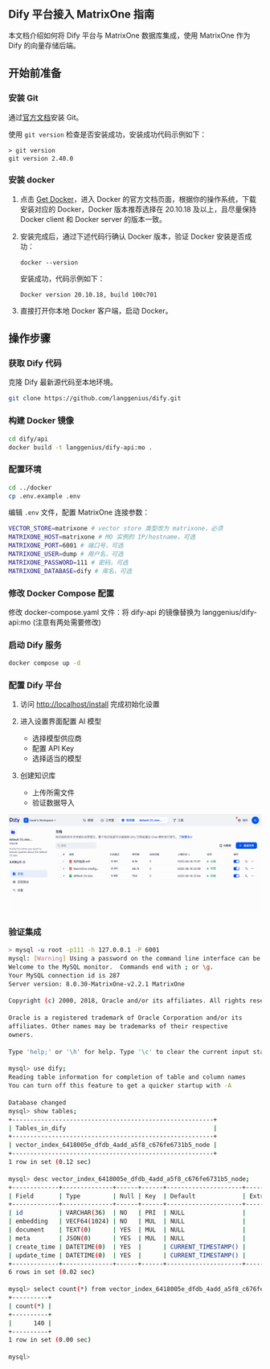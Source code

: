 ## Dify 平台接入 MatrixOne 指南

本文档介绍如何将 Dify 平台与 MatrixOne 数据库集成，使用 MatrixOne 作为 Dify 的向量存储后端。

## 开始前准备

### 安装 Git

通过[官方文档](https://git-scm.com/download/mac)安装 Git。

使用 `git version` 检查是否安装成功，安装成功代码示例如下：

```
> git version
git version 2.40.0
```

### 安装 docker

1. 点击 <a href="https://docs.docker.com/get-docker/" target="_blank">Get Docker</a>，进入 Docker 的官方文档页面，根据你的操作系统，下载安装对应的 Docker，Docker 版本推荐选择在 20.10.18 及以上，且尽量保持 Docker client 和 Docker server 的版本一致。

2. 安装完成后，通过下述代码行确认 Docker 版本，验证 Docker 安装是否成功：

    ```
    docker --version
    ```

    安装成功，代码示例如下：

    ```
    Docker version 20.10.18, build 100c701
    ```

3. 直接打开你本地 Docker 客户端，启动 Docker。

## 操作步骤

### 获取 Dify 代码

克隆 Dify 最新源代码至本地环境。

```bash
git clone https://github.com/langgenius/dify.git
```

### 构建 Docker 镜像

```bash
cd dify/api
docker build -t langgenius/dify-api:mo .
```

### 配置环境

```bash
cd ../docker
cp .env.example .env
```

编辑 `.env` 文件，配置 MatrixOne 连接参数：

```bash
VECTOR_STORE=matrixone # vector store 类型改为 matrixone，必须
MATRIXONE_HOST=matrixone # MO 实例的 IP/hostname，可选
MATRIXONE_PORT=6001 # 端口号，可选
MATRIXONE_USER=dump # 用户名，可选
MATRIXONE_PASSWORD=111 # 密码，可选
MATRIXONE_DATABASE=dify # 库名，可选
```

### 修改 Docker Compose 配置

修改 docker-compose.yaml 文件：将 dify-api 的镜像替换为 langgenius/dify-api:mo (注意有两处需要修改)

### 启动 Dify 服务

```bash
docker compose up -d
```

### 配置 Dify 平台

1. 访问 <http://localhost/install> 完成初始化设置

2. 进入设置界面配置 AI 模型

    - 选择模型供应商
    - 配置 API Key
    - 选择适当的模型

3. 创建知识库

    - 上传所需文件
    - 验证数据导入

![Alt text](../images/dify-mo-demo_4.png)

### 验证集成

```bash
> mysql -u root -p111 -h 127.0.0.1 -P 6001
mysql: [Warning] Using a password on the command line interface can be insecure.
Welcome to the MySQL monitor.  Commands end with ; or \g.
Your MySQL connection id is 287
Server version: 8.0.30-MatrixOne-v2.2.1 MatrixOne

Copyright (c) 2000, 2018, Oracle and/or its affiliates. All rights reserved.

Oracle is a registered trademark of Oracle Corporation and/or its
affiliates. Other names may be trademarks of their respective
owners.

Type 'help;' or '\h' for help. Type '\c' to clear the current input statement.

mysql> use dify;
Reading table information for completion of table and column names
You can turn off this feature to get a quicker startup with -A

Database changed
mysql> show tables;
+--------------------------------------------------------+
| Tables_in_dify                                         |
+--------------------------------------------------------+
| vector_index_6418005e_dfdb_4add_a5f8_c676fe6731b5_node |
+--------------------------------------------------------+
1 row in set (0.12 sec)

mysql> desc vector_index_6418005e_dfdb_4add_a5f8_c676fe6731b5_node;
+-------------+--------------+------+------+---------------------+-------+---------+
| Field       | Type         | Null | Key  | Default             | Extra | Comment |
+-------------+--------------+------+------+---------------------+-------+---------+
| id          | VARCHAR(36)  | NO   | PRI  | NULL                |       |         |
| embedding   | VECF64(1024) | NO   | MUL  | NULL                |       |         |
| document    | TEXT(0)      | YES  | MUL  | NULL                |       |         |
| meta        | JSON(0)      | YES  | MUL  | NULL                |       |         |
| create_time | DATETIME(0)  | YES  |      | CURRENT_TIMESTAMP() |       |         |
| update_time | DATETIME(0)  | YES  |      | CURRENT_TIMESTAMP() |       |         |
+-------------+--------------+------+------+---------------------+-------+---------+
6 rows in set (0.02 sec)

mysql> select count(*) from vector_index_6418005e_dfdb_4add_a5f8_c676fe6731b5_node;
+----------+
| count(*) |
+----------+
|      140 |
+----------+
1 row in set (0.00 sec)

mysql> 
```